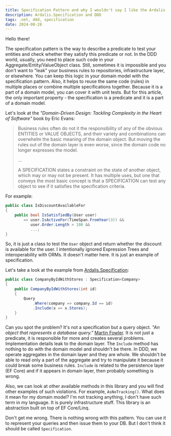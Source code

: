 ```yaml
---
title: Specification Pattern and why I wouldn't say I like the Ardalis.Specification library
description: Ardalis.Specification and DDD
tags: .net, ddd, specification
date: 2024-08-28
---
```


Hello there!

The specification pattern is the way to describe a predicate to test your entities and check whether they satisfy this predicate or not. In the DDD world, usually, you need to place such code in your Aggregate/Entity/ValueObject class. Still, sometimes it is impossible and you don't want to "leak" your business rules to repositories, infrastructure layer, or elsewhere. You can keep this logic in your domain model with the specification pattern. Also, it helps to reuse the same code (rules) in multiple places or combine multiple specifications together. Because it is a part of a domain model, you can cover it with unit tests. But for this article, the only important property - the specification is a predicate and it is a part of a domain model.  

Let's look at the _"Domain-Driven Design: Tackling Complexity in the Heart of Software"_ book by Eric Evans:

> Business rules often do not it the responsibility of any of the obvious ENTITIES or VALUE OBJECTS, and their variety and combinations can overwhelm the basic meaning of the domain object. But moving the rules out of the domain layer is even worse, since the domain code no longer expresses the model.
>
> ...
>
> A SPECIFICATION states a constraint on the state of another object, which may or may not be present. It has multiple uses, but one that conveys the most basic concept is that a SPECIFICATION can test any object to see if it satisfies the specification criteria.

For example:

```csharp
public class IsDiscountAvailableFor
{
    public bool IsSatisfiedBy(User user)
        => user.IsActiveFor(TimeSpan.FromYear(3)) &&
           user.Order.Length > 100 &&
           ...;
}
```

So, it is just a class to test the `User` object and return whether the discount is available for the user. I intentionally ignored Expression Trees and interoperability with ORMs. It doesn't matter here. It is just an example of specification.

Let's take a look at the example from [Ardalis.Specification](https://specification.ardalis.com/):

```csharp
public class CompanyByIdWithStores : Specification<Company>
{
    public CompanyByIdWithStores(int id)
    {
        Query
            .Where(company => company.Id == id)
            .Include(x => x.Stores);
    }
}
```

Can you spot the problem? It's not a specification but a query object. _"An object that represents a database query."_ [Martin Fowler](https://martinfowler.com/eaaCatalog/queryObject.html). It is not just a predicate, it is responsible for more and creates several problems. Implementation details leak to the domain layer. The `Include` method has nothing to do with the domain model and shouldn't be there. In DDD, we operate aggregates in the domain layer and they are whole. We shouldn't be able to read only a part of the aggregate and try to manipulate it because it could break some business rules. `Include` is related to the persistence layer (EF Core) and if it appears in domain layer, then probably something is wrong.

Also, we can look at other available methods in this library and you will find other examples of such violations. For example, `AsNoTracking()`. What does it mean for my domain model? I'm not tracking anything, I don't have such term in my language. It is purely infrastructure stuff. This library is an abstraction built on top of EF Core/Linq.

Don't get me wrong. There is nothing wrong with this pattern. You can use it to represent your queries and then issue them to your DB. But I don't think it should be called `Specification`.
